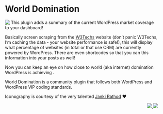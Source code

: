 # World Domination

<img src="https://ps.w.org/world-domination/assets/icon-128x128.png" align="left">This plugin adds a summary of the current WordPress market coverage to your dashboard!

Basically screen scraping from the [W3Techs](https://w3techs.com/technologies/details/cm-wordpress/all/all "W3Techs") website (don’t panic W3Techs, I’m caching the data - your website performance is safe!), this will display what percentage of websites (in total or that use CRM) are currently powered by WordPress. There are even shortcodes so that you can this information into your posts as well!

Now you can keep an eye on how close to world (aka internet) domination WordPress is achieving <cue diabolical laughter>.

World Domination is a community plugin that follows both WordPress and WordPress VIP coding standards.

Iconography is courtesy of the very talented [Janki Rathod](https://www.fiverr.com/jankirathore) ♥️

<p align="right"><a href="https://wordpress.org/plugins/world-domination/"><img src="https://img.shields.io/wordpress/plugin/dt/world-domination?label=wp.org%20downloads&style=for-the-badge">&nbsp;<img src="https://img.shields.io/wordpress/plugin/stars/world-domination?color=orange&style=for-the-badge"></a></p>